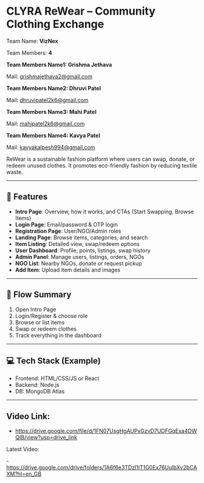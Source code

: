# CLYRA ReWear – Community Clothing Exchange

Team Name: **VizNex**

Team Members:  **4**

**Team Members Name1: Grishma Jethava**

Mail: grishmajethava2@gmail.com

**Team Members Name2: Dhruvi Patel**

Mail: dhruvipatel2k6@gmail.com

**Team Members Name3: Mahi Patel**

Mail: mahipatel2k6@gmail.com

**Team Members Name4: Kavya Patel**

Mail: kavyakalpesh994@gmail.com


ReWear is a sustainable fashion platform where users can swap, donate, or redeem unused clothes. It promotes eco-friendly fashion by reducing textile waste.

---

## 🌟 Features

- **Intro Page**: Overview, how it works, and CTAs (Start Swapping, Browse Items)
- **Login Page**: Email/password & OTP login
- **Registration Page**: User/NGO/Admin roles
- **Landing Page**: Browse items, categories, and search
- **Item Listing**: Detailed view, swap/redeem options
- **User Dashboard**: Profile, points, listings, swap history
- **Admin Panel**: Manage users, listings, orders, NGOs
- **NGO List**: Nearby NGOs, donate or request pickup
- **Add Item**: Upload item details and images

---

## 🔄 Flow Summary

1. Open Intro Page  
2. Login/Register & choose role  
3. Browse or list items  
4. Swap or redeem clothes  
5. Track everything in the dashboard  

---

## 💻 Tech Stack (Example)

- Frontend: HTML/CSS/JS or React  
- Backend: Node.js  
- DB: MongoDB Atlas   

---

## Video Link:

- https://drive.google.com/file/d/1FN07UsgHgAUPxGzvD7UDFGqExa4DWQIB/view?usp=drive_link

Latest Video:

-https://drive.google.com/drive/folders/1A6f6e3TDzl1lT1G0Ex76UuIbXv2bCAXM?hl=en_GB

